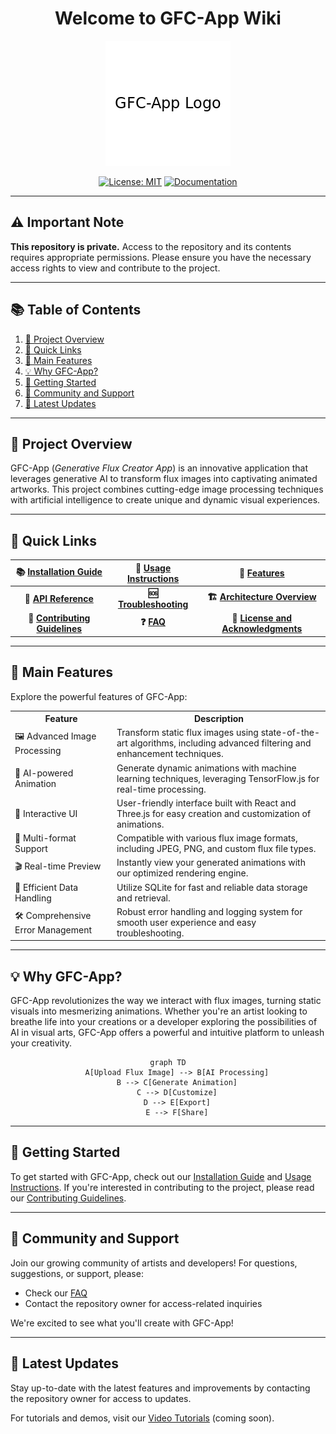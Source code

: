 <div align="center">

# Welcome to GFC-App Wiki

![GFC-App Logo](images/gfc-app-logo.png)

[![License: MIT](https://img.shields.io/badge/License-MIT-yellow.svg)](https://opensource.org/licenses/MIT)
[![Documentation](https://img.shields.io/badge/docs-available-brightgreen.svg)](https://github.com/Kuonirad/GFC-App)

</div>

<hr>

## ⚠️ Important Note

**This repository is private.** Access to the repository and its contents requires appropriate permissions. Please ensure you have the necessary access rights to view and contribute to the project.

<hr>

## 📚 Table of Contents
1. [🌟 Project Overview](#project-overview)
2. [🔗 Quick Links](#quick-links)
3. [🎨 Main Features](#main-features)
4. [💡 Why GFC-App?](#why-gfc-app)
5. [🚀 Getting Started](#getting-started)
6. [🤝 Community and Support](#community-and-support)
7. [📢 Latest Updates](#latest-updates)

<hr>

## 🌟 Project Overview

GFC-App (*Generative Flux Creator App*) is an innovative application that leverages generative AI to transform flux images into captivating animated artworks. This project combines cutting-edge image processing techniques with artificial intelligence to create unique and dynamic visual experiences.

<hr>

## 🔗 Quick Links

<div align="center">

|        📚 [Installation Guide](Installation.md) | 🚀 [Usage Instructions](Usage.md) | 🔧 [Features](Features.md) |
|:----------------------------------------:|:---------------------------------:|:--------------------------------------------------:|
| **🔌 [API Reference](API-Reference.md)** | **🆘 [Troubleshooting](Troubleshooting.md)** | **🏗️ [Architecture Overview](Architecture.md)** |
| **🤝 [Contributing Guidelines](Contributing.md)** | **❓ [FAQ](FAQ.md)** | **📄 [License and Acknowledgments](License-and-Acknowledgments.md)** |

</div>

<hr>

## 🎨 Main Features

Explore the powerful features of GFC-App:

<table align="center">
  <tr>
    <th>Feature</th>
    <th>Description</th>
  </tr>
  <tr>
    <td>🖼️ Advanced Image Processing</td>
    <td>Transform static flux images using state-of-the-art algorithms, including advanced filtering and enhancement techniques.</td>
  </tr>
  <tr>
    <td>🤖 AI-powered Animation</td>
    <td>Generate dynamic animations with machine learning techniques, leveraging TensorFlow.js for real-time processing.</td>
  </tr>
  <tr>
    <td>🎨 Interactive UI</td>
    <td>User-friendly interface built with React and Three.js for easy creation and customization of animations.</td>
  </tr>
  <tr>
    <td>📁 Multi-format Support</td>
    <td>Compatible with various flux image formats, including JPEG, PNG, and custom flux file types.</td>
  </tr>
  <tr>
    <td>🎬 Real-time Preview</td>
    <td>Instantly view your generated animations with our optimized rendering engine.</td>
  </tr>
  <tr>
    <td>💾 Efficient Data Handling</td>
    <td>Utilize SQLite for fast and reliable data storage and retrieval.</td>
  </tr>
  <tr>
    <td>🛠️ Comprehensive Error Management</td>
    <td>Robust error handling and logging system for smooth user experience and easy troubleshooting.</td>
  </tr>
</table>

<hr>

## 💡 Why GFC-App?

GFC-App revolutionizes the way we interact with flux images, turning static visuals into mesmerizing animations. Whether you're an artist looking to breathe life into your creations or a developer exploring the possibilities of AI in visual arts, GFC-App offers a powerful and intuitive platform to unleash your creativity.

<div align="center">

```mermaid
graph TD
    A[Upload Flux Image] --> B[AI Processing]
    B --> C[Generate Animation]
    C --> D[Customize]
    D --> E[Export]
    E --> F[Share]
```

</div>

<hr>

## 🚀 Getting Started

To get started with GFC-App, check out our [Installation Guide](Installation.md) and [Usage Instructions](Usage.md). If you're interested in contributing to the project, please read our [Contributing Guidelines](Contributing.md).

<hr>

## 🤝 Community and Support

Join our growing community of artists and developers! For questions, suggestions, or support, please:

- Check our [FAQ](FAQ.md)
- Contact the repository owner for access-related inquiries

We're excited to see what you'll create with GFC-App!

<hr>

## 📢 Latest Updates

Stay up-to-date with the latest features and improvements by contacting the repository owner for access to updates.

For tutorials and demos, visit our [Video Tutorials](Tutorials.md) (coming soon).
